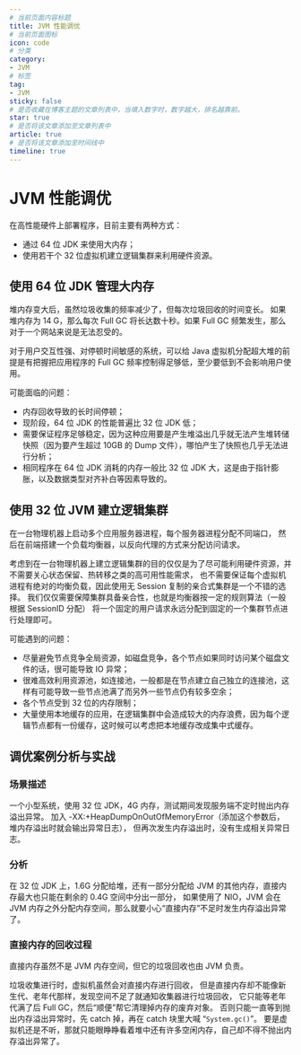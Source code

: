 ```yaml
---
# 当前页面内容标题
title: JVM 性能调优
# 当前页面图标
icon: code
# 分类
category:
- JVM
# 标签
tag:
- JVM
sticky: false
# 是否收藏在博客主题的文章列表中，当填入数字时，数字越大，排名越靠前。
star: true
# 是否将该文章添加至文章列表中
article: true
# 是否将该文章添加至时间线中
timeline: true
---
```


# JVM 性能调优

在高性能硬件上部署程序，目前主要有两种方式：

- 通过 64 位 JDK 来使用大内存；
- 使用若干个 32 位虚拟机建立逻辑集群来利用硬件资源。

## 使用 64 位 JDK 管理大内存

堆内存变大后，虽然垃圾收集的频率减少了，但每次垃圾回收的时间变长。 如果堆内存为 14 G，那么每次 Full GC 将长达数十秒。如果 Full GC 频繁发生，那么对于一个网站来说是无法忍受的。

对于用户交互性强、对停顿时间敏感的系统，可以给 Java 虚拟机分配超大堆的前提是有把握把应用程序的 Full GC 频率控制得足够低，至少要低到不会影响用户使用。

可能面临的问题：

- 内存回收导致的长时间停顿；
- 现阶段，64 位 JDK 的性能普遍比 32 位 JDK 低；
- 需要保证程序足够稳定，因为这种应用要是产生堆溢出几乎就无法产生堆转储快照（因为要产生超过 10GB 的 Dump 文件），哪怕产生了快照也几乎无法进行分析；
- 相同程序在 64 位 JDK 消耗的内存一般比 32 位 JDK 大，这是由于指针膨胀，以及数据类型对齐补白等因素导致的。

## 使用 32 位 JVM 建立逻辑集群

在一台物理机器上启动多个应用服务器进程，每个服务器进程分配不同端口， 然后在前端搭建一个负载均衡器，以反向代理的方式来分配访问请求。

考虑到在一台物理机器上建立逻辑集群的目的仅仅是为了尽可能利用硬件资源，并不需要关心状态保留、热转移之类的高可用性能需求， 也不需要保证每个虚拟机进程有绝对的均衡负载，因此使用无 Session 复制的亲合式集群是一个不错的选择。 我们仅仅需要保障集群具备亲合性，也就是均衡器按一定的规则算法（一般根据 SessionID 分配） 将一个固定的用户请求永远分配到固定的一个集群节点进行处理即可。

可能遇到的问题：

- 尽量避免节点竞争全局资源，如磁盘竞争，各个节点如果同时访问某个磁盘文件的话，很可能导致 IO 异常；
- 很难高效利用资源池，如连接池，一般都是在节点建立自己独立的连接池，这样有可能导致一些节点池满了而另外一些节点仍有较多空余；
- 各个节点受到 32 位的内存限制；
- 大量使用本地缓存的应用，在逻辑集群中会造成较大的内存浪费，因为每个逻辑节点都有一份缓存，这时候可以考虑把本地缓存改成集中式缓存。

## 调优案例分析与实战

### 场景描述

一个小型系统，使用 32 位 JDK，4G 内存，测试期间发现服务端不定时抛出内存溢出异常。 加入 -XX:+HeapDumpOnOutOfMemoryError（添加这个参数后，堆内存溢出时就会输出异常日志）， 但再次发生内存溢出时，没有生成相关异常日志。

### 分析

在 32 位 JDK 上，1.6G 分配给堆，还有一部分分配给 JVM 的其他内存，直接内存最大也只能在剩余的 0.4G 空间中分出一部分， 如果使用了 NIO，JVM 会在 JVM 内存之外分配内存空间，那么就要小心“直接内存”不足时发生内存溢出异常了。

### 直接内存的回收过程

直接内存虽然不是 JVM 内存空间，但它的垃圾回收也由 JVM 负责。

垃圾收集进行时，虚拟机虽然会对直接内存进行回收， 但是直接内存却不能像新生代、老年代那样，发现空间不足了就通知收集器进行垃圾回收， 它只能等老年代满了后 Full GC，然后“顺便”帮它清理掉内存的废弃对象。 否则只能一直等到抛出内存溢出异常时，先 catch 掉，再在 catch 块里大喊 “`System.gc()`”。 要是虚拟机还是不听，那就只能眼睁睁看着堆中还有许多空闲内存，自己却不得不抛出内存溢出异常了。
